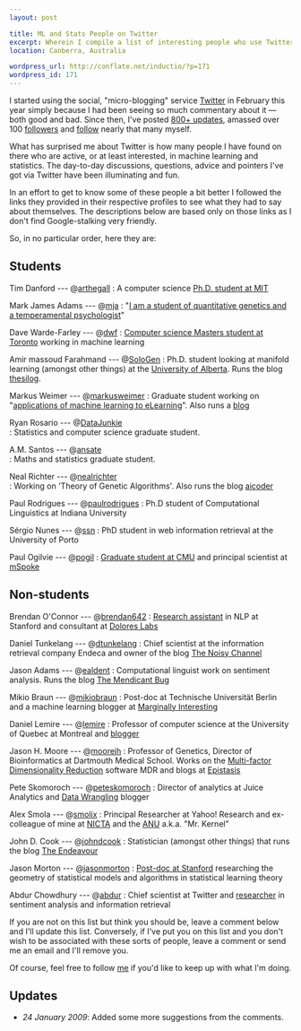 ```yaml
---
layout: post

title: ML and Stats People on Twitter
excerpt: Wherein I compile a list of interesting people who use Twitter to discuss machine learning and statistics. 
location: Canberra, Australia

wordpress_url: http://conflate.net/inductio/?p=171
wordpress_id: 171
---
```

I started using the social, "micro-blogging" service [Twitter][] in February this year simply because I had been seeing so much commentary about it — both good and bad. Since then, I've posted [800+ updates][me], amassed over 100 [followers][] and [follow][] nearly that many myself.

[twitter]: http://twitter.com/
[me]: http://twitter.com/mdreid/
[follow]: http://twitter.com/mdreid/friends
[followers]: http://twitter.com/mdreid/followers

What has surprised me about Twitter is how many people I have found on there who are active, or at least interested, in machine learning and statistics. The day-to-day discussions, questions, advice and pointers I've got via Twitter have been illuminating and fun.

In an effort to get to know some of these people a bit better I followed the links they provided in their respective profiles to see what they had to say about themselves. The descriptions below are based only on those links as I don't find Google-stalking very friendly.

So, in no particular order, here they are:

Students
----------
Tim Danford --- @[arthegall](http://twitter.com/arthegall)
:	A computer science 
	[Ph.D. student at MIT](http://people.csail.mit.edu/tdanford/)

Mark James Adams --- @[mja](http://twitter.com/mja)
:	"[I am a student of quantitative genetics and a temperamental 
	psychologist](http://affinity.raysend.com/record/about/author)"

Dave Warde-Farley --- @[dwf](http://twitter.com/dwf)
:	[Computer science Masters student at 
	Toronto](http://www.cs.toronto.edu/~dwf/) working in machine learning

Amir massoud Farahmand --- @[SoloGen](http://twitter.com/SoloGen)
:	Ph.D. student looking at manifold learning (amongst other things) at the 
	[University of Alberta](http://www.cs.ualberta.ca/~amir/). Runs the blog 
	[thesilog](http://thesilog.sologen.net/).

Markus Weimer --- @[markusweimer](http://twitter.com/markusweimer)
:	Graduate student working on "[applications of machine learning to 
	eLearning](http://weimo.de/about)". Also runs a [blog](http://weimo.de/)

Ryan Rosario --- @[DataJunkie](http://twitter.com/DataJunkie)     
:	Statistics and computer science graduate student.

A.M. Santos --- @[ansate](http://twitter.com/ansate)     
:	Maths and statistics graduate student.

Neal Richter --- @[nealrichter](http://twitter.com/nealrichter)     
:	Working on 'Theory of Genetic Algorithms'. Also runs the blog 
	[aicoder](http://aicoder.blogspot.com/)

Paul Rodrigues --- @[paulrodrigues](http://twitter.com/paulrodrigues)
:	Ph.D student of Computational Linguistics at Indiana University

Sérgio Nunes --- @[ssn](http://twitter.com/ssn)
:	PhD student in web information retrieval at the University of Porto

Paul Ogilvie --- @[pogil](http://twitter.com/pogil)
:	[Graduate student at CMU](http://www.cs.cmu.edu/~pto/) and principal
	scientist at [mSpoke](http://www.mspoke.com/)

Non-students
---------------

Brendan O'Connor --- @[brendan642](http://twitter.com/brendan642)
:	[Research assistant](http://anyall.org/) in NLP at Stanford and 
	consultant at [Dolores Labs](http://blog.doloreslabs.com/)

Daniel Tunkelang --- @[dtunkelang](http://twitter.com/dtunkelang)
:	Chief scientist at the information retrieval company Endeca and owner of the 
	blog [The Noisy Channel](http://thenoisychannel.com/)

Jason Adams --- @[ealdent](http://twitter.com/ealdent)
:	Computational linguist work on sentiment analysis. Runs the blog 
	[The Mendicant Bug](http://mendicantbug.com/)

Mikio Braun --- @[mikiobraun](http://twitter.com/mikiobraun)
:	Post-doc at Technische Universität Berlin and a machine learning 
	blogger at [Marginally Interesting](http://mikiobraun.blogspot.com/)

Daniel Lemire --- @[lemire](http://twitter.com/lemire)
:	Professor of computer science at the University of Quebec at Montreal 
	and [blogger](http://www.daniel-lemire.com/blog/)

Jason H. Moore --- @[moorejh](http://twitter.com/moorejh)
:	Professor of Genetics, Director of Bioinformatics at Dartmouth Medical 
	School. Works on the [Multi-factor Dimensionality 
	Reduction](http://sourceforge.net/projects/mdr/) software MDR and blogs 
	at [Epistasis](http://compgen.blogspot.com/)

Pete Skomoroch --- @[peteskomoroch](http://twitter.com/peteskomoroch)
:	Director of analytics at Juice Analytics and 
	[Data Wrangling](http://www.datawrangling.com/) blogger

Alex Smola --- @[smolix](http://twitter.com/smolix)
:	Principal Researcher at Yahoo! Research and ex-colleague of mine at 
	[NICTA](http://nicta.com.au) and the [ANU](http://anu.edu.au) a.k.a. 
	"Mr. Kernel"

John D. Cook --- @[johndcook](http://twitter.com/johndcook)
:	Statistician (amongst other things) that runs the blog 
	[The Endeavour](http://www.johndcook.com/blog)

Jason Morton --- @[jasonmorton](http://twitter.com/jasonmorton)
:	[Post-doc at Stanford](http://math.stanford.edu/~jason/) researching
	the geometry of statistical models and algorithms in statistical learning
	theory

Abdur Chowdhury --- @[abdur](http://twitter.com/abdur)
:	Chief scientist at Twitter and [researcher](http://ir.iit.edu/~abdur/) 
	in sentiment analysis and information retrieval

If you are not on this list but think you should be, leave a comment below and I'll update this list. Conversely, if I've put you on this list and you don't wish to be associated with these sorts of people, leave a comment or send me an email and I'll remove you.

Of course, feel free to follow [me][] if you'd like to keep up with what I'm doing.

Updates
-------
* _24 January 2009_: Added some more suggestions from the comments.